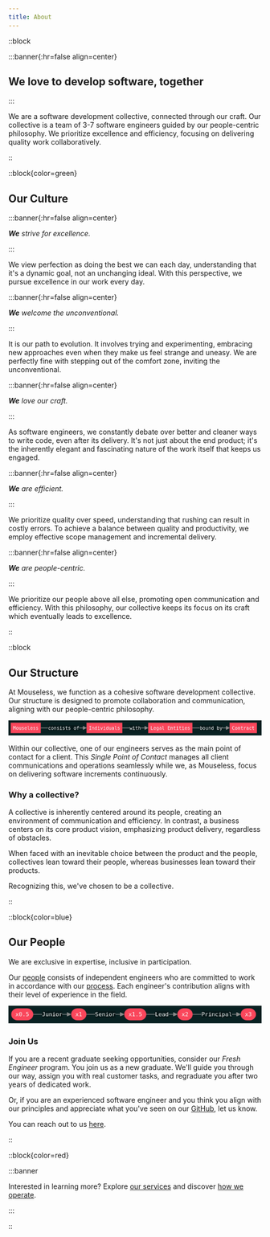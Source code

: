 ```yaml
---
title: About
---
```


::block

:::banner{:hr=false align=center}

## **We** love to develop software, together

:::

We are a software development collective, connected through our craft. Our
collective is a team of 3-7 software engineers guided by our people-centric
philosophy. We prioritize excellence and efficiency, focusing on delivering
quality work collaboratively.

::

::block{color=green}

## Our Culture

:::banner{:hr=false align=center}

_**We** strive for excellence._

:::

We view perfection as doing the best we can each day, understanding that it's a
dynamic goal, not an unchanging ideal. With this perspective, we pursue
excellence in our work every day.

:::banner{:hr=false align=center}

_**We** welcome the unconventional._

:::

It is our path to evolution. It involves trying and experimenting, embracing new
approaches even when they make us feel strange and uneasy. We are perfectly fine
with stepping out of the comfort zone, inviting the unconventional.

:::banner{:hr=false align=center}

_**We** love our craft._

:::

As software engineers, we constantly debate over better and cleaner ways to
write code, even after its delivery. It's not just about the end product; it's
the inherently elegant and fascinating nature of the work itself that keeps us
engaged.

:::banner{:hr=false align=center}

_**We** are efficient._

:::

We prioritize quality over speed, understanding that rushing can result in
costly errors. To achieve a balance between quality and productivity, we employ
effective scope management and incremental delivery.

:::banner{:hr=false align=center}

_**We** are people-centric._

:::

We prioritize our people above all else, promoting open communication and
efficiency. With this philosophy, our collective keeps its focus on its craft
which eventually leads to excellence.

::

::block

## Our Structure

At Mouseless, we function as a cohesive software development collective. Our
structure is designed to promote collaboration and communication, aligning with
our people-centric philosophy.

![diagram](./about-1.png)

Within our collective, one of our engineers serves as the main point of contact
for a client. This _Single Point of Contact_ manages all client communications
and operations seamlessly while we, as Mouseless, focus on delivering software
increments continuously.

### Why a collective?

A collective is inherently centered around its people, creating an environment
of communication and efficiency. In contrast, a business centers on its core
product vision, emphasizing product delivery, regardless of obstacles.

When faced with an inevitable choice between the product and the people,
collectives lean toward their people, whereas businesses lean toward their
products.

Recognizing this, we've chosen to be a collective.

::

::block{color=blue}

## Our People

We are exclusive in expertise, inclusive in participation.

Our [people][github-people] consists of independent engineers who are committed
to work in accordance with our [process](./process.md). Each engineer's
contribution aligns with their level of experience in the field.

![diagram](./about-2.png)

### Join Us

If you are a recent graduate seeking opportunities, consider our _Fresh
Engineer_ program. You join us as a new graduate. We'll guide you through our
way, assign you with real customer tasks, and regraduate you after two years of
dedicated work.

Or, if you are an experienced software engineer and you think you align with our
principles and appreciate what you've seen on our [GitHub][github], let us know.

You can reach out to us [here][mail].

::

::block{color=red}

:::banner

Interested in learning more? Explore [our services](./services.md) and discover
[how we operate](./process.md).

:::

::

[github-people]: https://github.com/orgs/mouseless/people
[github]: https://github.com/mouseless
[mail]: mailto:connect@mouseless.codes
